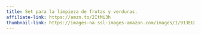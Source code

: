 ```yaml
---
title: Set para la limpieza de frutas y verduras.
affiliate-link: https://amzn.to/2ItMi3h
thumbnail-link: https://images-na.ssl-images-amazon.com/images/I/913EU2eMvhL._SX679_.jpg
---
```


